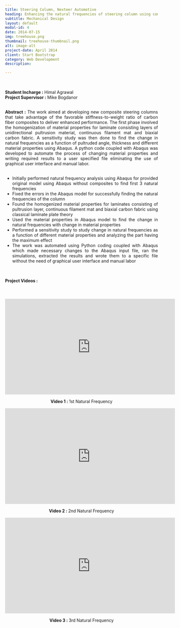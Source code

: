 ```yaml
---
title: Steering Column, Nexteer Automotive
heading: Enhancing the natural frequencies of steering column using composites
subtitle: Mechanical Design
layout: default
modal-id: 4
date: 2014-07-15
img: treehouse.png
thumbnail: treehouse-thumbnail.png
alt: image-alt
project-date: April 2014
client: Start Bootstrap
category: Web Development
description:

---
```


<br>
<br>
<div style="text-align: justify">
<b>Student Incharge :</b> Himal Agrawal
<br>
<b>Project Supervisor :</b> Mike Bogdanor
<br>
<br>



<b>Abstract :</b>  The work aimed at developing new composite steering columns that take advantage of the favorable stiffness-to-weight ratio of carbon fiber composites to deliver enhanced performance. The first phase involved the homogenization of material properties for laminate consisting layers of unidirectional pultrusion material, continuous filament mat and biaxial carbon fabric. A sensitivity study was then done to find the change in natural frequencies as a function of pultruded angle, thickness and different material properties using Abaqus. A python code coupled with Abaqus was developed to automate the process of changing material properties and writing required results to a user specified file eliminating the use of graphical user interface and manual labor.
<br>
<br>
 <ul>
  <li>Initially performed natural frequency analysis using Abaqus for provided original model using Abaqus without composites to find first 3 natural frequencies</li>
  <li>Fixed the errors in the Abaqus model for successfully finding the natural frequencies of the column</li>
  <li>Found the homogenized material properties for laminates consisting of pultrusion layer, continuous filament mat and biaxial carbon fabric using classical laminate plate theory</li>
  <li>Used the material properties in Abaqus model to find the change in natural frequencies with change in material properties</li>
  <li>Performed a sensitivity study to study change in natural frequencies as a function of different material properties and analyzing the part having the maximum effect</li>
  <li>The work was automated using Python coding coupled with Abaqus which made necessary changes to the Abaqus input file, ran the simulations, extracted the results and wrote them to a specific file without the need of graphical user interface and manual labor</li>
</ul> 

<br>
<br>
<b> Project Videos :</b>
<br>
<br>
<br>
<br>
<div align = "center">
<iframe width="560" height="315" src="https://www.youtube.com/embed/sktnC-ZgR7U" frameborder="0" allow="accelerometer; autoplay; encrypted-media; gyroscope; picture-in-picture" allowfullscreen></iframe>
<p class="text-muted" align = "center"><b>Video 1 : </b>1st Natural Frequency</p>


<iframe width="560" height="315" src="https://www.youtube.com/embed/f_pYAG4IFmY" frameborder="0" allow="accelerometer; autoplay; encrypted-media; gyroscope; picture-in-picture" allowfullscreen></iframe>
<p class="text-muted" align = "center"><b>Video 2 : </b>2nd Natural Frequency</p>

<iframe width="560" height="315" src="https://www.youtube.com/embed/7JmLGNPLfLA" frameborder="0" allow="accelerometer; autoplay; encrypted-media; gyroscope; picture-in-picture" allowfullscreen></iframe>
<p class="text-muted" align = "center"><b>Video 3 : </b>3rd Natural Frequency</p>

</div>

</div>
